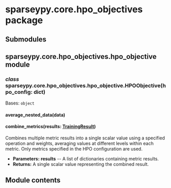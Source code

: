 # sparseypy.core.hpo_objectives package

## Submodules

## sparseypy.core.hpo_objectives.hpo_objective module

### *class* sparseypy.core.hpo_objectives.hpo_objective.HPOObjective(hpo_config: dict)

Bases: `object`

#### average_nested_data(data)

#### combine_metrics(results: [TrainingResult](sparseypy.core.results.md#sparseypy.core.results.training_result.TrainingResult))

Combines multiple metric results into a single scalar value using a specified operation and weights,
averaging values at different levels within each metric. Only metrics specified in the HPO configuration are used.

* **Parameters:**
  **results** -- A list of dictionaries containing metric results.
* **Returns:**
  A single scalar value representing the combined result.

## Module contents

